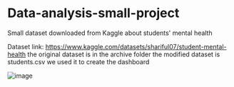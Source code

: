 # Data-analysis-small-project
Small dataset downloaded from Kaggle about students' mental health

Dataset link: https://www.kaggle.com/datasets/shariful07/student-mental-health
the original dataset is in the archive folder
the modified dataset is students.csv we used it to create the dashboard

![image](https://user-images.githubusercontent.com/35379337/169264643-c3a4c6e4-5b53-4c93-9d1b-324ef5d691c7.png)
